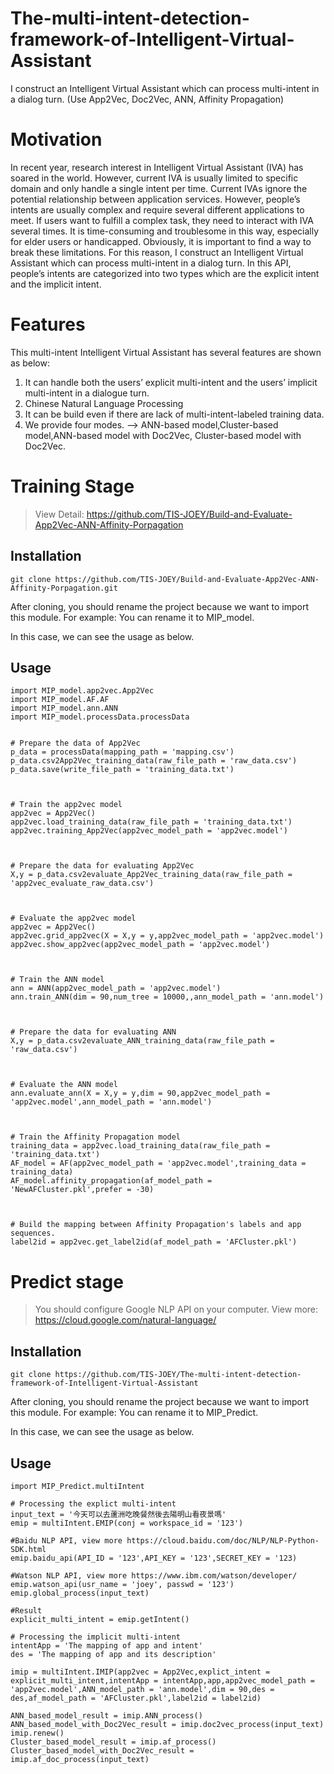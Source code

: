 # The-multi-intent-detection-framework-of-Intelligent-Virtual-Assistant
I construct an Intelligent Virtual Assistant which can process multi-intent in a dialog turn. (Use App2Vec, Doc2Vec, ANN, Affinity Propagation)

# Motivation
In recent year, research interest in Intelligent Virtual Assistant (IVA) has soared in the world. However, current IVA is usually limited to specific domain and only handle a single intent per time. Current IVAs ignore the potential relationship between application services. 
However, people’s intents are usually complex and require several different applications to meet.
If users want to fulfill a complex task, they need to interact with IVA several times. It is time-consuming and troublesome in this way, especially for elder users or handicapped.
Obviously, it is important to find a way to break these limitations.
For this reason, I construct an Intelligent Virtual Assistant which can process multi-intent in a dialog turn. In this API, people’s intents are categorized into two types which are the explicit intent and the implicit intent.

# Features
This multi-intent Intelligent Virtual Assistant has several features are shown as below:
1. It can handle both the users’ explicit multi-intent and the users’ implicit multi-intent in a dialogue turn.
2. Chinese Natural Language Processing
3. It can be build even if there are lack of multi-intent-labeled training data.
4. We provide four modes. --> ANN-based model,Cluster-based model,ANN-based model with Doc2Vec, Cluster-based model with Doc2Vec.

# Training Stage
> View Detail: https://github.com/TIS-JOEY/Build-and-Evaluate-App2Vec-ANN-Affinity-Porpagation

## Installation
` git clone https://github.com/TIS-JOEY/Build-and-Evaluate-App2Vec-ANN-Affinity-Porpagation.git `


After cloning, you should rename the project because we want to import this module.
For example: You can rename it to MIP_model.

In this case, we can see the usage as below.

## Usage
```text
import MIP_model.app2vec.App2Vec
import MIP_model.AF.AF
import MIP_model.ann.ANN
import MIP_model.processData.processData


# Prepare the data of App2Vec
p_data = processData(mapping_path = 'mapping.csv')
p_data.csv2App2Vec_training_data(raw_file_path = 'raw_data.csv')
p_data.save(write_file_path = 'training_data.txt')



# Train the app2vec model
app2vec = App2Vec()
app2vec.load_training_data(raw_file_path = 'training_data.txt')
app2vec.training_App2Vec(app2vec_model_path = 'app2vec.model')



# Prepare the data for evaluating App2Vec
X,y = p_data.csv2evaluate_App2Vec_training_data(raw_file_path = 'app2vec_evaluate_raw_data.csv')



# Evaluate the app2vec model
app2vec = App2Vec()
app2vec.grid_app2vec(X = X,y = y,app2vec_model_path = 'app2vec.model')
app2vec.show_app2vec(app2vec_model_path = 'app2vec.model')



# Train the ANN model
ann = ANN(app2vec_model_path = 'app2vec.model')
ann.train_ANN(dim = 90,num_tree = 10000,,ann_model_path = 'ann.model')



# Prepare the data for evaluating ANN
X,y = p_data.csv2evaluate_ANN_training_data(raw_file_path = 'raw_data.csv')



# Evaluate the ANN model
ann.evaluate_ann(X = X,y = y,dim = 90,app2vec_model_path = 'app2vec.model',ann_model_path = 'ann.model')



# Train the Affinity Propagation model
training_data = app2vec.load_training_data(raw_file_path = 'training_data.txt')
AF_model = AF(app2vec_model_path = 'app2vec.model',training_data = training_data)
AF_model.affinity_propagation(af_model_path = 'NewAFCluster.pkl',prefer = -30)



# Build the mapping between Affinity Propagation's labels and app sequences.
label2id = app2vec.get_label2id(af_model_path = 'AFCluster.pkl')
```

# Predict stage
> You should configure Google NLP API on your computer. View more: https://cloud.google.com/natural-language/
## Installation

` git clone https://github.com/TIS-JOEY/The-multi-intent-detection-framework-of-Intelligent-Virtual-Assistant `


After cloning, you should rename the project because we want to import this module.
For example: You can rename it to MIP_Predict.

In this case, we can see the usage as below.

## Usage
```text
import MIP_Predict.multiIntent

# Processing the explict multi-intent
input_text = '今天可以去蘆洲吃晚餐然後去陽明山看夜景嗎'
emip = multiIntent.EMIP(conj = workspace_id = '123')

#Baidu NLP API, view more https://cloud.baidu.com/doc/NLP/NLP-Python-SDK.html
emip.baidu_api(API_ID = '123',API_KEY = '123',SECRET_KEY = '123)

#Watson NLP API, view more https://www.ibm.com/watson/developer/
emip.watson_api(usr_name = 'joey', passwd = '123')
emip.global_process(input_text)

#Result
explicit_multi_intent = emip.getIntent()

# Processing the implicit multi-intent
intentApp = 'The mapping of app and intent'
des = 'The mapping of app and its description'

imip = multiIntent.IMIP(app2vec = App2Vec,explict_intent = explicit_multi_intent,intentApp = intentApp,app,app2vec_model_path = 'app2vec.model',ANN_model_path = 'ann.model',dim = 90,des = des,af_model_path = 'AFCluster.pkl',label2id = label2id)

ANN_based_model_result = imip.ANN_process()
ANN_based_model_with_Doc2Vec_result = imip.doc2vec_process(input_text)
imip.renew()
Cluster_based_model_result = imip.af_process()
Cluster_based_model_with_Doc2Vec_result = imip.af_doc_process(input_text)
```
